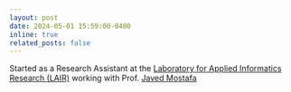 ```yaml
---
layout: post
date: 2024-05-01 15:59:00-0400
inline: true
related_posts: false
---
```


Started as a Research Assistant at the [Laboratory for Applied Informatics Research (LAIR)](https://lairhub.com/) working with Prof. [Javed Mostafa](https://ischool.utoronto.ca/profile/javed-mostafa/)
